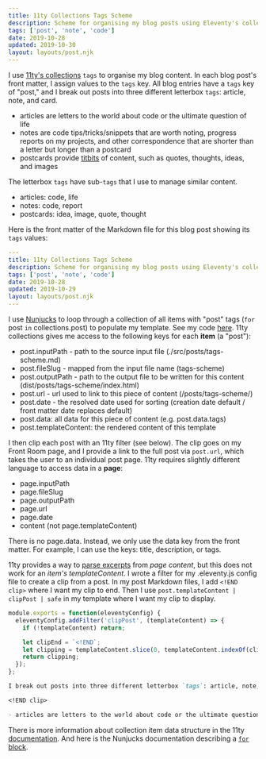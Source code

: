 ```yaml
---
title: 11ty Collections Tags Scheme
description: Scheme for organising my blog posts using Eleventy's collections tags
tags: ['post', 'note', 'code']
date: 2019-10-28
updated: 2019-10-30
layout: layouts/post.njk
---
```


I use [11ty's collections](https://www.11ty.io/docs/collections/ 'Eleventy static site generator documentation for collections') `tags` to organise my blog content. In each blog post's front matter, I assign values to the `tags` key. All blog entries have a `tags` key of "post," and I break out posts into three different letterbox `tags`: article, note, and card.

<!END clip>

- articles are letters to the world about code or the ultimate question of life
- notes are code tips/tricks/snippets that are worth noting, progress reports on my projects, and other correspondence that are shorter than a letter but longer than a postcard
- postcards provide [titbits](https://chambers.co.uk/search/?query=titbit&title=thes 'Definition of titbits') of content, such as quotes, thoughts, ideas, and images

The letterbox `tags` have sub-`tags` that I use to manage similar content.

- articles: code, life
- notes: code, report
- postcards: idea, image, quote, thought

Here is the front matter of the Markdown file for this blog post showing its `tags` values:

```yaml
---
title: 11ty Collections Tags Scheme
description: Scheme for organising my blog posts using Eleventy's collections tags
tags: ['post', 'note', 'code']
date: 2019-10-28
updated: 2019-10-29
layout: layouts/post.njk
---

```

I use [Nunjucks](https://mozilla.github.io/nunjucks/ 'Nunjucks templating language for JavaScript') to loop through a collection of all items with "post" tags (`for` post `in` collections.post) to populate my template. See my code [here](https://github.com/ThwCorbin/toms-site/blob/master/src/_includes/partials/_posts.njk 'A collection using tags example from my GitHub repository'). 11ty collections gives me access to the following keys for each **item** (a "post"):

- post.inputPath - path to the source input file (./src/posts/tags-scheme.md)
- post.fileSlug - mapped from the input file name (tags-scheme)
- post.outputPath - path to the output file to be written for this content (dist/posts/tags-scheme/index.html)
- post.url - url used to link to this piece of content (/posts/tags-scheme/)
- post.date - the resolved date used for sorting (creation date default / front matter date replaces default)
- post.data: all data for this piece of content (e.g. post.data.tags)
- post.templateContent: the rendered content of this template

I then clip each post with an 11ty filter (see below). The clip goes on my Front Room page, and I provide a link to the full post via `post.url`, which takes the user to an individual post page. 11ty requires slightly different language to access data in a **page**:

- page.inputPath
- page.fileSlug
- page.outputPath
- page.url
- page.date
- content (not page.templateContent)

There is no page.data. Instead, we only use the data key from the front matter. For example, I can use the keys: title, description, or tags.

11ty provides a way to [parse excerpts](https://www.11ty.io/docs/data-frontmatter/#advanced%3A-customize-front-matter-parsing 'How to parse excerpts from content') from _page content_, but this does not work for an _item's templateContent_. I wrote a filter for my .eleventy.js config file to create a clip from a post. In my post Markdown files, I add `<!END clip>` where I want my clip to end. Then I use `post.templateContent | clipPost | safe` in my template where I want my clip to display.

```javascript
module.exports = function(eleventyConfig) {
  eleventyConfig.addFilter('clipPost', (templateContent) => {
    if (!templateContent) return;

    let clipEnd = `<!END`;
    let clipping = templateContent.slice(0, templateContent.indexOf(clipEnd));
    return clipping;
  });
};
```

```markdown
I break out posts into three different letterbox `tags`: article, note, and card.

<!END clip>

- articles are letters to the world about code or the ultimate question of life
```

There is more information about collection item data structure in the 11ty [documentation](https://www.11ty.io/docs/collections/#collection-item-data-structure 'Eleventy documentation'). And here is the Nunjucks documentation describing a [`for` block](https://mozilla.github.io/nunjucks/templating.html#for 'Nunjucks documentation').
